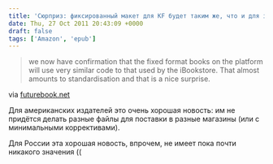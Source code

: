 ```yaml
---
title: 'Сюрприз: фиксированный макет для KF будет таким же, что и для iBooks'
date: Thu, 27 Oct 2011 20:43:09 +0000
draft: false
tags: ['Amazon', 'epub']
---
```


> we now have confirmation that the fixed format books on the platform will use very similar code to that used by the iBookstore. That almost amounts to standardisation and that is a nice surprise.

via [futurebook.net](http://www.futurebook.net/content/kindle-fire-will-aid-cross-platform-publishing)

Для американских издателей это очень хорошая новость: им не придётся делать разные файлы для поставки в разные магазины (или с минимальными коррективами).

Для России эта хорошая новость, впрочем, не имеет пока почти никакого значения ((